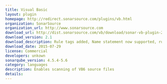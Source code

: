 ```yaml
---
title: Visual Basic
layout: plugin
homepage: http://redirect.sonarsource.com/plugins/vb.html
organization: SonarSource
organization_url: http://www.sonarsource.com
download_url: http://dist.sonarsource.com/vb/download/sonar-vb-plugin-2.1.jar
download_version: 2.1
download_description: Rule tags added, Name statement now supported, rule documentation improved, and 4 bugs fixed.
download_date: 2015-07-29
license: Commercial
developers: unkown
sonarqube_version: 4.5.4-5.6
category: languages
description: Enables scanning of VB6 source files
details: 
---
```

